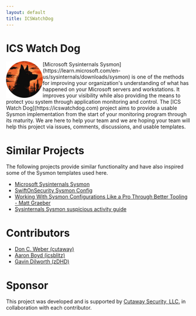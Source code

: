 ```yaml
---
layout: default
title: ICSWatchDog
---
```


# ICS Watch Dog
<img align="left" width="100" height="100" src="images/icswatchdog_logo_1_circle_sm.png">
[Microsoft Sysinternals Sysmon](https://learn.microsoft.com/en-us/sysinternals/downloads/sysmon) is one of the methods for improving your organization's understanding of what has happened on your Microsoft servers and workstations. It improves your visibility while also providing the means to protect you system through application monitoring and control. The [ICS Watch Dog](https://icswatchdog.com) project aims to provide a usable Sysmon implementation from the start of your monitoring program through its maturity. We are here to help your team and we are hoping your team will help this project via issues, comments, discussions, and usable templates.

# Similar Projects
The following projects provide similar functionality and have also inspired some of the Sysmon templates used here.

* [Microsoft Sysinternals Sysmon](https://learn.microsoft.com/en-us/sysinternals/downloads/sysmon)
* [SwiftOnSecurity Sysmon Config](https://github.com/SwiftOnSecurity/sysmon-config)
* [Working With Sysmon Configurations Like a Pro Through Better Tooling - Matt Graeber](https://posts.specterops.io/working-with-sysmon-configurations-like-a-pro-through-better-tooling-be7ad7f99a47)
* [Sysinternals Sysmon suspicious activity guide](https://learn.microsoft.com/en-us/archive/blogs/motiba/sysinternals-sysmon-suspicious-activity-guide)

# Contributors

* [Don C. Weber (cutaway)](https://www.linkedin.com/in/cutaway/)
* [Aaron Boyd (icsblitz)](https://www.linkedin.com/in/aaron-b-2b620531/)
* [Gavin Dilworth (zDHD)](https://www.linkedin.com/in/gavin-dilworth/)

# Sponsor

This project was developed and is supported by [Cutaway Security, LLC.](https://www.cutawaysecurity.com/) in collaboration with each contributor.
